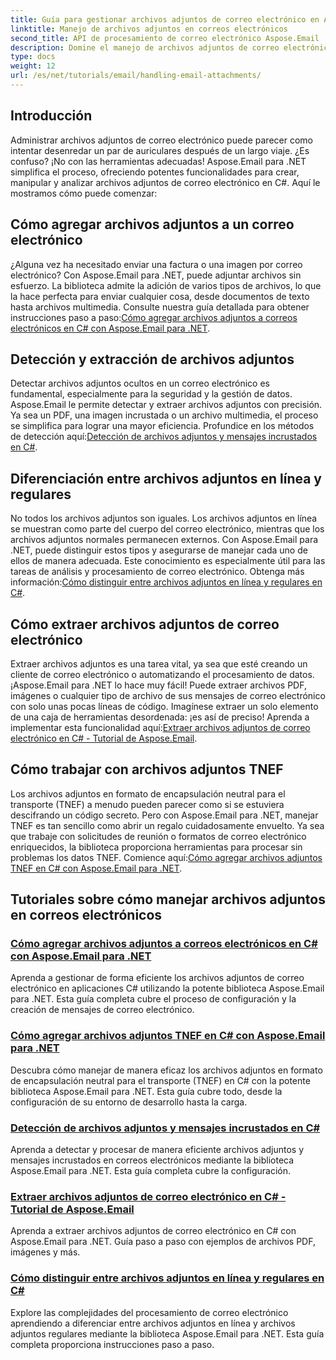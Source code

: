 ```yaml
---
title: Guía para gestionar archivos adjuntos de correo electrónico en Aspose.Email para .NET
linktitle: Manejo de archivos adjuntos en correos electrónicos
second_title: API de procesamiento de correo electrónico Aspose.Email .NET
description: Domine el manejo de archivos adjuntos de correo electrónico en C# con Aspose.Email para .NET. Explore cómo agregar, detectar, extraer y distinguir archivos adjuntos con guías paso a paso.
type: docs
weight: 12
url: /es/net/tutorials/email/handling-email-attachments/
---
```

## Introducción

Administrar archivos adjuntos de correo electrónico puede parecer como intentar desenredar un par de auriculares después de un largo viaje. ¿Es confuso? ¡No con las herramientas adecuadas! Aspose.Email para .NET simplifica el proceso, ofreciendo potentes funcionalidades para crear, manipular y analizar archivos adjuntos de correo electrónico en C#. Aquí le mostramos cómo puede comenzar:  

## Cómo agregar archivos adjuntos a un correo electrónico  

 ¿Alguna vez ha necesitado enviar una factura o una imagen por correo electrónico? Con Aspose.Email para .NET, puede adjuntar archivos sin esfuerzo. La biblioteca admite la adición de varios tipos de archivos, lo que la hace perfecta para enviar cualquier cosa, desde documentos de texto hasta archivos multimedia. Consulte nuestra guía detallada para obtener instrucciones paso a paso:[Cómo agregar archivos adjuntos a correos electrónicos en C# con Aspose.Email para .NET](./add-email-attachments-in-csharp/).  

## Detección y extracción de archivos adjuntos  

Detectar archivos adjuntos ocultos en un correo electrónico es fundamental, especialmente para la seguridad y la gestión de datos. Aspose.Email le permite detectar y extraer archivos adjuntos con precisión. Ya sea un PDF, una imagen incrustada o un archivo multimedia, el proceso se simplifica para lograr una mayor eficiencia. Profundice en los métodos de detección aquí:[Detección de archivos adjuntos y mensajes incrustados en C#](./detecting-attachment-and-embedded-message-in-csharp/).  

## Diferenciación entre archivos adjuntos en línea y regulares  

 No todos los archivos adjuntos son iguales. Los archivos adjuntos en línea se muestran como parte del cuerpo del correo electrónico, mientras que los archivos adjuntos normales permanecen externos. Con Aspose.Email para .NET, puede distinguir estos tipos y asegurarse de manejar cada uno de ellos de manera adecuada. Este conocimiento es especialmente útil para las tareas de análisis y procesamiento de correo electrónico. Obtenga más información:[Cómo distinguir entre archivos adjuntos en línea y regulares en C#](./distinguishing-inline-and-regular-attachments-in-csharp/).  

## Cómo extraer archivos adjuntos de correo electrónico  

Extraer archivos adjuntos es una tarea vital, ya sea que esté creando un cliente de correo electrónico o automatizando el procesamiento de datos. ¡Aspose.Email para .NET lo hace muy fácil! Puede extraer archivos PDF, imágenes o cualquier tipo de archivo de sus mensajes de correo electrónico con solo unas pocas líneas de código. Imagínese extraer un solo elemento de una caja de herramientas desordenada: ¡es así de preciso! Aprenda a implementar esta funcionalidad aquí:[Extraer archivos adjuntos de correo electrónico en C# - Tutorial de Aspose.Email](./extract-email-attachments-in-csharp/).  

## Cómo trabajar con archivos adjuntos TNEF  

 Los archivos adjuntos en formato de encapsulación neutral para el transporte (TNEF) a menudo pueden parecer como si se estuviera descifrando un código secreto. Pero con Aspose.Email para .NET, manejar TNEF es tan sencillo como abrir un regalo cuidadosamente envuelto. Ya sea que trabaje con solicitudes de reunión o formatos de correo electrónico enriquecidos, la biblioteca proporciona herramientas para procesar sin problemas los datos TNEF. Comience aquí:[Cómo agregar archivos adjuntos TNEF en C# con Aspose.Email para .NET](./add-tnef-attachments-in-csharp/).  

## Tutoriales sobre cómo manejar archivos adjuntos en correos electrónicos
### [Cómo agregar archivos adjuntos a correos electrónicos en C# con Aspose.Email para .NET](./add-email-attachments-in-csharp/)
Aprenda a gestionar de forma eficiente los archivos adjuntos de correo electrónico en aplicaciones C# utilizando la potente biblioteca Aspose.Email para .NET. Esta guía completa cubre el proceso de configuración y la creación de mensajes de correo electrónico.
### [Cómo agregar archivos adjuntos TNEF en C# con Aspose.Email para .NET](./add-tnef-attachments-in-csharp/)
Descubra cómo manejar de manera eficaz los archivos adjuntos en formato de encapsulación neutral para el transporte (TNEF) en C# con la potente biblioteca Aspose.Email para .NET. Esta guía cubre todo, desde la configuración de su entorno de desarrollo hasta la carga.
### [Detección de archivos adjuntos y mensajes incrustados en C#](./detecting-attachment-and-embedded-message-in-csharp/)
Aprenda a detectar y procesar de manera eficiente archivos adjuntos y mensajes incrustados en correos electrónicos mediante la biblioteca Aspose.Email para .NET. Esta guía completa cubre la configuración.
### [Extraer archivos adjuntos de correo electrónico en C# - Tutorial de Aspose.Email](./extract-email-attachments-in-csharp/)
Aprenda a extraer archivos adjuntos de correo electrónico en C# con Aspose.Email para .NET. Guía paso a paso con ejemplos de archivos PDF, imágenes y más.
### [Cómo distinguir entre archivos adjuntos en línea y regulares en C#](./distinguishing-inline-and-regular-attachments-in-csharp/)
Explore las complejidades del procesamiento de correo electrónico aprendiendo a diferenciar entre archivos adjuntos en línea y archivos adjuntos regulares mediante la biblioteca Aspose.Email para .NET. Esta guía completa proporciona instrucciones paso a paso.
